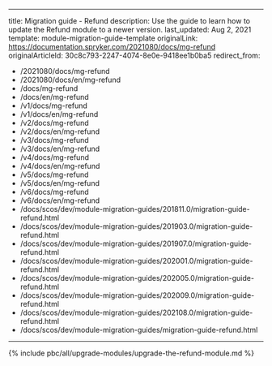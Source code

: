   
---
title: Migration guide - Refund
description: Use the guide to learn how to update the Refund module to a newer version.
last_updated: Aug 2, 2021
template: module-migration-guide-template
originalLink: https://documentation.spryker.com/2021080/docs/mg-refund
originalArticleId: 30c8c793-2247-4074-8e0e-9418ee1b0ba5
redirect_from:
  - /2021080/docs/mg-refund
  - /2021080/docs/en/mg-refund
  - /docs/mg-refund
  - /docs/en/mg-refund
  - /v1/docs/mg-refund
  - /v1/docs/en/mg-refund
  - /v2/docs/mg-refund
  - /v2/docs/en/mg-refund
  - /v3/docs/mg-refund
  - /v3/docs/en/mg-refund
  - /v4/docs/mg-refund
  - /v4/docs/en/mg-refund
  - /v5/docs/mg-refund
  - /v5/docs/en/mg-refund
  - /v6/docs/mg-refund
  - /v6/docs/en/mg-refund
  - /docs/scos/dev/module-migration-guides/201811.0/migration-guide-refund.html
  - /docs/scos/dev/module-migration-guides/201903.0/migration-guide-refund.html
  - /docs/scos/dev/module-migration-guides/201907.0/migration-guide-refund.html
  - /docs/scos/dev/module-migration-guides/202001.0/migration-guide-refund.html
  - /docs/scos/dev/module-migration-guides/202005.0/migration-guide-refund.html
  - /docs/scos/dev/module-migration-guides/202009.0/migration-guide-refund.html
  - /docs/scos/dev/module-migration-guides/202108.0/migration-guide-refund.html
  - /docs/scos/dev/module-migration-guides/migration-guide-refund.html
---

{% include pbc/all/upgrade-modules/upgrade-the-refund-module.md %} <!-- To edit, see /_includes/pbc/all/upgrade-modules/upgrade-the-refund-module.md -->
